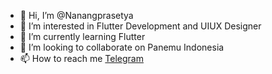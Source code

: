 - 👋 Hi, I’m @Nanangprasetya
- 👀 I’m interested in Flutter Development and UIUX Designer
- 🌱 I’m currently learning Flutter
- 💞️ I’m looking to collaborate on Panemu Indonesia
- 📫 How to reach me [Telegram](https://t.me/biscuit_uiux)

<!---
Nanangprasetya/Nanangprasetya is a ✨ special ✨ repository because its `README.md` (this file) appears on your GitHub profile.
You can click the Preview link to take a look at your changes.
--->
